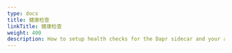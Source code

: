 ```yaml
---
type: docs
title: 健康检查
linkTitle: 健康检查
weight: 400
description: How to setup health checks for the Dapr sidecar and your application
---
```

